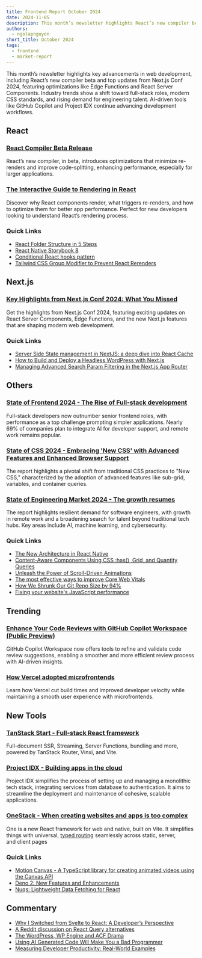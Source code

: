 ```yaml
---
title: Frontend Report October 2024
date: 2024-11-05
description: This month’s newsletter highlights React’s new compiler beta, key updates from Next.js Conf 2024, and industry shifts toward full-stack roles and modern CSS. AI-driven tools like GitHub Copilot and Project IDX are further advancing development workflows.
authors:
  - ngolapnguyen
short_title: October 2024
tags:
  - frontend
  - market-report
---
```


This month’s newsletter highlights key advancements in web development, including React’s new compiler beta and top updates from Next.js Conf 2024, featuring optimizations like Edge Functions and React Server Components. Industry trends show a shift toward full-stack roles, modern CSS standards, and rising demand for engineering talent. AI-driven tools like GitHub Copilot and Project IDX continue advancing development workflows.

## React

### [React Compiler Beta Release](https://react.dev/blog/2024/10/21/react-compiler-beta-release)

React’s new compiler, in beta, introduces optimizations that minimize re-renders and improve code-splitting, enhancing performance, especially for larger applications.

### [The Interactive Guide to Rendering in React](https://ui.dev/why-react-renders)

Discover why React components render, what triggers re-renders, and how to optimize them for better app performance. Perfect for new developers looking to understand React’s rendering process.

### Quick Links

- [React Folder Structure in 5 Steps](https://www.robinwieruch.de/react-folder-structure/)
- [React Native Storybook 8](https://storybook.js.org/blog/react-native-storybook-8/)
- [Conditional React hooks pattern](https://robinmalfait.com/blog/conditional-react-hooks-pattern)
- [Tailwind CSS Group Modifier to Prevent React Rerenders](https://www.nico.fyi/blog/tailwind-css-group-modifier-to-prevent-react-rerender)

## Next.js

### [Key Highlights from Next.js Conf 2024: What You Missed](https://vercel.com/blog/recap-next-js-conf-2024)

Get the highlights from Next.js Conf 2024, featuring exciting updates on React Server Components, Edge Functions, and the new Next.js features that are shaping modern web development.

### Quick Links

- [Server Side State management in NextJS: a deep dive into React Cache](https://www.yoseph.tech/posts/nextjs/server-side-state-management-in-nextjs-a-deep-dive-into-react-cache)
- [How to Build and Deploy a Headless WordPress with Next.js](https://scientyficworld.org/how-to-deploy-headless-wordpress-with-next-js/)
- [Managing Advanced Search Param Filtering in the Next.js App Router](https://aurorascharff.no/posts/managing-advanced-search-param-filtering-next-app-router/)

## Others

### [State of Frontend 2024 - The Rise of Full-stack development](https://tsh.io/state-of-frontend/)

Full-stack developers now outnumber senior frontend roles, with performance as a top challenge prompting simpler applications. Nearly 69% of companies plan to integrate AI for developer support, and remote work remains popular.

### [State of CSS 2024 - Embracing 'New CSS' with Advanced Features and Enhanced Browser Support](https://2024.stateofcss.com/en-US/)

The report highlights a pivotal shift from traditional CSS practices to "New CSS," characterized by the adoption of advanced features like sub-grid, variables, and container queries.

### [State of Engineering Market 2024 - The growth resumes](https://newsletter.pragmaticengineer.com/p/state-of-eng-market-2024?utm_source=substack&utm_medium=email)

The report highlights resilient demand for software engineers, with growth in remote work and a broadening search for talent beyond traditional tech hubs. Key areas include AI, machine learning, and cybersecurity.

### Quick Links

- [The New Architecture in React Native](https://reactnative.dev/blog/2024/10/23/the-new-architecture-is-here)
- [Content-Aware Components Using CSS :has(), Grid, and Quantity Queries](https://piccalil.li/blog/making-content-aware-components-using-css-has-grid-and-quantity-queries/)
- [Unleash the Power of Scroll-Driven Animations](https://css-tricks.com/unleash-the-power-of-scroll-driven-animations/)
- [The most effective ways to improve Core Web Vitals](https://web.dev/articles/top-cwv)
- [How We Shrunk Our Git Repo Size by 94%](https://www.jonathancreamer.com/how-we-shrunk-our-git-repo-size-by-94-percent/)
- [Fixing your website's JavaScript performance](https://developer.mozilla.org/en-US/blog/fix-javascript-performance/)

## Trending

### [Enhance Your Code Reviews with GitHub Copilot Workspace (Public Preview)](https://github.blog/changelog/2024-10-29-refine-and-validate-code-review-suggestions-with-copilot-workspace-public-preview/)

GitHub Copilot Workspace now offers tools to refine and validate code review suggestions, enabling a smoother and more efficient review process with AI-driven insights.

### [How Vercel adopted microfrontends](https://vercel.com/blog/how-vercel-adopted-microfrontends)

Learn how Vercel cut build times and improved developer velocity while maintaining a smooth user experience with microfrontends.

## New Tools

### [TanStack Start - Full-stack React framework](https://tanstack.com/start/latest)

Full-document SSR, Streaming, Server Functions, bundling and more, powered by TanStack Router, Vinxi, and Vite.

### [Project IDX - Building apps in the cloud](https://idx.google.com/)

Project IDX simplifies the process of setting up and managing a monolithic tech stack, integrating services from database to authentication. It aims to streamline the deployment and maintenance of cohesive, scalable applications.

### [OneStack - When creating websites and apps is too complex](https://onestack.dev/)

One is a new React framework for web and native, built on Vite. It simplifies things with universal, [typed routing](https://onestack.dev/docs/routing) seamlessly across static, server, and client pages

### Quick Links

- [Motion Canvas - A TypeScript library for creating animated videos using the Canvas API](https://motioncanvas.io/)
- [Deno 2: New Features and Enhancements](https://deno.com/blog/v2.0)
- [Nuqs: Lightweight Data Fetching for React](https://nuqs.47ng.com/)

## Commentary

- [Why I Switched from Svelte to React: A Developer’s Perspective](https://www.reddit.com/r/sveltejs/comments/1gbwi0b/i_moved_from_svelte_to_react/)
- [A Reddit discussion on React Query alternatives](https://reddit.com/r/reactjs/comments/1ghxz99/if_youre_not_using_react_query_in_large/)
- [The WordPress, WP Engine and ACF Drama](https://dev.to/matfrana/the-wordpress-wp-engine-and-acf-drama-5h88)
- [Using AI Generated Code Will Make You a Bad Programmer](https://slopwatch.com/posts/bad-programmer/)
- [Measuring Developer Productivity: Real-World Examples](https://newsletter.pragmaticengineer.com/p/measuring-developer-productivity-bae)
